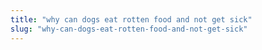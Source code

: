 ```yaml
---
title: "why can dogs eat rotten food and not get sick"
slug: "why-can-dogs-eat-rotten-food-and-not-get-sick"
---
```


